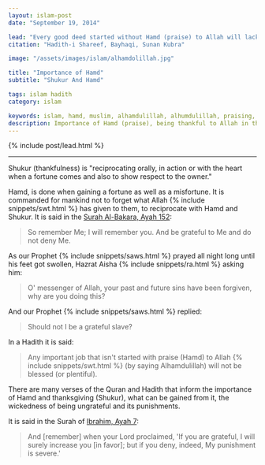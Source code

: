 ```yaml
---
layout: islam-post
date: "September 19, 2014"

lead: "Every good deed started without Hamd (praise) to Allah will lack Barakah."
citation: "Hadith-i Shareef, Bayhaqi, Sunan Kubra"

image: "/assets/images/islam/alhamdolillah.jpg"

title: "Importance of Hamd"
subtitle: "Shukur And Hamd"

tags: islam hadith
category: islam

keywords: islam, hamd, muslim, alhamdulillah, alhumdulillah, praising, thankful, greatful
description: Importance of Hamd (praise), being thankful to Allah in the good and the bad times.
---
```


<!--more-->

{% include post/lead.html %}

***

Shukur (thankfulness) is "reciprocating orally, in action or with the heart when a fortune comes and also to show respect to the owner."

Hamd, is done when gaining a fortune as well as a misfortune. It is commanded for mankind not to forget what Allah {% include snippets/swt.html %} has given to them, to reciprocate with Hamd and Shukur. It is said in the <a href="http://quran.com/2/152" target="_blank">Surah Al-Bakara, Ayah 152</a>:

> So remember Me; I will remember you. And be grateful to Me and do not deny Me.

As our Prophet {% include snippets/saws.html %} prayed all night long until his feet got swollen, Hazrat Aisha {% include snippets/ra.html %} asking him:

> O' messenger of Allah, your past and future sins have been forgiven, why are you doing this?

And our Prophet {% include snippets/saws.html %} replied:

> Should not I be a grateful slave?

In a Hadith it is said:

> Any important job that isn't started with praise (Hamd) to Allah {% include snippets/swt.html %} (by saying Alhamdulillah) will not be blessed (or plentiful).

There are many verses of the Quran and Hadith that inform the importance of Hamd and thanksgiving (Shukur), what can be gained from it, the wickedness of being ungrateful and its punishments.

It is said in the Surah of <a href="http://quran.com/14/7" target="_blank">Ibrahim, Ayah 7</a>:

> And [remember] when your Lord proclaimed, 'If you are grateful, I will surely increase you [in favor]; but if you deny, indeed, My punishment is severe.'

